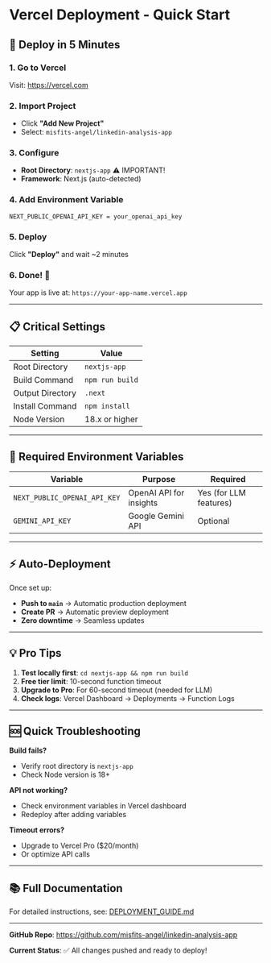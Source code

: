 # Vercel Deployment - Quick Start

## 🚀 Deploy in 5 Minutes

### 1. Go to Vercel
Visit: https://vercel.com

### 2. Import Project
- Click **"Add New Project"**
- Select: `misfits-angel/linkedin-analysis-app`

### 3. Configure
- **Root Directory**: `nextjs-app` ⚠️ IMPORTANT!
- **Framework**: Next.js (auto-detected)

### 4. Add Environment Variable
```
NEXT_PUBLIC_OPENAI_API_KEY = your_openai_api_key
```

### 5. Deploy
Click **"Deploy"** and wait ~2 minutes

### 6. Done! 🎉
Your app is live at: `https://your-app-name.vercel.app`

---

## 📋 Critical Settings

| Setting | Value |
|---------|-------|
| Root Directory | `nextjs-app` |
| Build Command | `npm run build` |
| Output Directory | `.next` |
| Install Command | `npm install` |
| Node Version | 18.x or higher |

---

## 🔑 Required Environment Variables

| Variable | Purpose | Required |
|----------|---------|----------|
| `NEXT_PUBLIC_OPENAI_API_KEY` | OpenAI API for insights | Yes (for LLM features) |
| `GEMINI_API_KEY` | Google Gemini API | Optional |

---

## ⚡ Auto-Deployment

Once set up:
- **Push to `main`** → Automatic production deployment
- **Create PR** → Automatic preview deployment
- **Zero downtime** → Seamless updates

---

## 💡 Pro Tips

1. **Test locally first**: `cd nextjs-app && npm run build`
2. **Free tier limit**: 10-second function timeout
3. **Upgrade to Pro**: For 60-second timeout (needed for LLM)
4. **Check logs**: Vercel Dashboard → Deployments → Function Logs

---

## 🆘 Quick Troubleshooting

**Build fails?**
- Verify root directory is `nextjs-app`
- Check Node version is 18+

**API not working?**
- Check environment variables in Vercel dashboard
- Redeploy after adding variables

**Timeout errors?**
- Upgrade to Vercel Pro ($20/month)
- Or optimize API calls

---

## 📚 Full Documentation

For detailed instructions, see: [DEPLOYMENT_GUIDE.md](./DEPLOYMENT_GUIDE.md)

---

**GitHub Repo**: https://github.com/misfits-angel/linkedin-analysis-app

**Current Status**: ✅ All changes pushed and ready to deploy!


